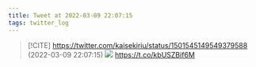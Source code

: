 ```yaml
---
title: Tweet at 2022-03-09 22:07:15
tags: twitter_log
---
```


> [!CITE] https://twitter.com/kaisekiriu/status/1501545149549379588 (2022-03-09 22:07:15)
> ![](https://twitter.com/kaisekiriu/status/1501545149549379588)
> https://t.co/kbUSZBif6M
